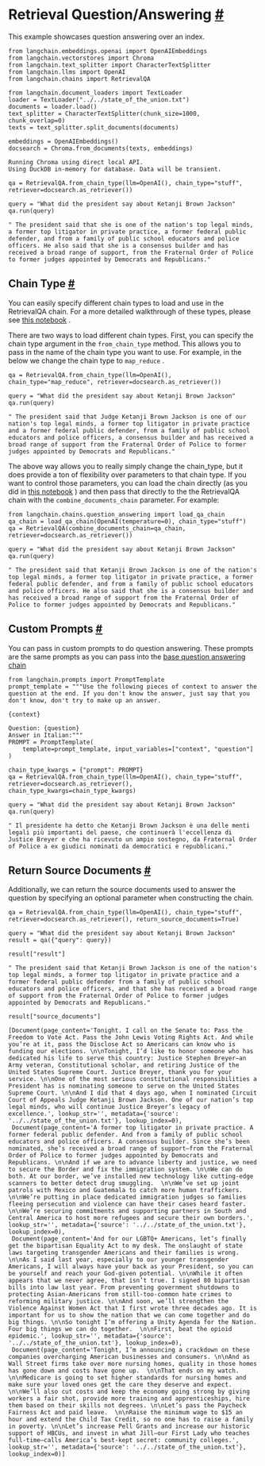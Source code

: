 


 Retrieval Question/Answering
 [#](#retrieval-question-answering "Permalink to this headline")
===============================================================================================



 This example showcases question answering over an index.
 







```
from langchain.embeddings.openai import OpenAIEmbeddings
from langchain.vectorstores import Chroma
from langchain.text_splitter import CharacterTextSplitter
from langchain.llms import OpenAI
from langchain.chains import RetrievalQA

```










```
from langchain.document_loaders import TextLoader
loader = TextLoader("../../state_of_the_union.txt")
documents = loader.load()
text_splitter = CharacterTextSplitter(chunk_size=1000, chunk_overlap=0)
texts = text_splitter.split_documents(documents)

embeddings = OpenAIEmbeddings()
docsearch = Chroma.from_documents(texts, embeddings)

```








```
Running Chroma using direct local API.
Using DuckDB in-memory for database. Data will be transient.

```










```
qa = RetrievalQA.from_chain_type(llm=OpenAI(), chain_type="stuff", retriever=docsearch.as_retriever())

```










```
query = "What did the president say about Ketanji Brown Jackson"
qa.run(query)

```








```
" The president said that she is one of the nation's top legal minds, a former top litigator in private practice, a former federal public defender, and from a family of public school educators and police officers. He also said that she is a consensus builder and has received a broad range of support, from the Fraternal Order of Police to former judges appointed by Democrats and Republicans."

```







 Chain Type
 [#](#chain-type "Permalink to this headline")
-----------------------------------------------------------



 You can easily specify different chain types to load and use in the RetrievalQA chain. For a more detailed walkthrough of these types, please see
 [this notebook](question_answering)
 .
 



 There are two ways to load different chain types. First, you can specify the chain type argument in the
 `from_chain_type`
 method. This allows you to pass in the name of the chain type you want to use. For example, in the below we change the chain type to
 `map_reduce`
 .
 







```
qa = RetrievalQA.from_chain_type(llm=OpenAI(), chain_type="map_reduce", retriever=docsearch.as_retriever())

```










```
query = "What did the president say about Ketanji Brown Jackson"
qa.run(query)

```








```
" The president said that Judge Ketanji Brown Jackson is one of our nation's top legal minds, a former top litigator in private practice and a former federal public defender, from a family of public school educators and police officers, a consensus builder and has received a broad range of support from the Fraternal Order of Police to former judges appointed by Democrats and Republicans."

```






 The above way allows you to really simply change the chain_type, but it does provide a ton of flexibility over parameters to that chain type. If you want to control those parameters, you can load the chain directly (as you did in
 [this notebook](question_answering)
 ) and then pass that directly to the the RetrievalQA chain with the
 `combine_documents_chain`
 parameter. For example:
 







```
from langchain.chains.question_answering import load_qa_chain
qa_chain = load_qa_chain(OpenAI(temperature=0), chain_type="stuff")
qa = RetrievalQA(combine_documents_chain=qa_chain, retriever=docsearch.as_retriever())

```










```
query = "What did the president say about Ketanji Brown Jackson"
qa.run(query)

```








```
" The president said that Ketanji Brown Jackson is one of the nation's top legal minds, a former top litigator in private practice, a former federal public defender, and from a family of public school educators and police officers. He also said that she is a consensus builder and has received a broad range of support from the Fraternal Order of Police to former judges appointed by Democrats and Republicans."

```








 Custom Prompts
 [#](#custom-prompts "Permalink to this headline")
-------------------------------------------------------------------



 You can pass in custom prompts to do question answering. These prompts are the same prompts as you can pass into the
 [base question answering chain](question_answering)








```
from langchain.prompts import PromptTemplate
prompt_template = """Use the following pieces of context to answer the question at the end. If you don't know the answer, just say that you don't know, don't try to make up an answer.

{context}

Question: {question}
Answer in Italian:"""
PROMPT = PromptTemplate(
    template=prompt_template, input_variables=["context", "question"]
)

```










```
chain_type_kwargs = {"prompt": PROMPT}
qa = RetrievalQA.from_chain_type(llm=OpenAI(), chain_type="stuff", retriever=docsearch.as_retriever(), chain_type_kwargs=chain_type_kwargs)

```










```
query = "What did the president say about Ketanji Brown Jackson"
qa.run(query)

```








```
" Il presidente ha detto che Ketanji Brown Jackson è una delle menti legali più importanti del paese, che continuerà l'eccellenza di Justice Breyer e che ha ricevuto un ampio sostegno, da Fraternal Order of Police a ex giudici nominati da democratici e repubblicani."

```








 Return Source Documents
 [#](#return-source-documents "Permalink to this headline")
-------------------------------------------------------------------------------------



 Additionally, we can return the source documents used to answer the question by specifying an optional parameter when constructing the chain.
 







```
qa = RetrievalQA.from_chain_type(llm=OpenAI(), chain_type="stuff", retriever=docsearch.as_retriever(), return_source_documents=True)

```










```
query = "What did the president say about Ketanji Brown Jackson"
result = qa({"query": query})

```










```
result["result"]

```








```
" The president said that Ketanji Brown Jackson is one of the nation's top legal minds, a former top litigator in private practice and a former federal public defender from a family of public school educators and police officers, and that she has received a broad range of support from the Fraternal Order of Police to former judges appointed by Democrats and Republicans."

```










```
result["source_documents"]

```








```
[Document(page_content='Tonight. I call on the Senate to: Pass the Freedom to Vote Act. Pass the John Lewis Voting Rights Act. And while you’re at it, pass the Disclose Act so Americans can know who is funding our elections. \n\nTonight, I’d like to honor someone who has dedicated his life to serve this country: Justice Stephen Breyer—an Army veteran, Constitutional scholar, and retiring Justice of the United States Supreme Court. Justice Breyer, thank you for your service. \n\nOne of the most serious constitutional responsibilities a President has is nominating someone to serve on the United States Supreme Court. \n\nAnd I did that 4 days ago, when I nominated Circuit Court of Appeals Judge Ketanji Brown Jackson. One of our nation’s top legal minds, who will continue Justice Breyer’s legacy of excellence.', lookup_str='', metadata={'source': '../../state_of_the_union.txt'}, lookup_index=0),
 Document(page_content='A former top litigator in private practice. A former federal public defender. And from a family of public school educators and police officers. A consensus builder. Since she’s been nominated, she’s received a broad range of support—from the Fraternal Order of Police to former judges appointed by Democrats and Republicans. \n\nAnd if we are to advance liberty and justice, we need to secure the Border and fix the immigration system. \n\nWe can do both. At our border, we’ve installed new technology like cutting-edge scanners to better detect drug smuggling.  \n\nWe’ve set up joint patrols with Mexico and Guatemala to catch more human traffickers.  \n\nWe’re putting in place dedicated immigration judges so families fleeing persecution and violence can have their cases heard faster. \n\nWe’re securing commitments and supporting partners in South and Central America to host more refugees and secure their own borders.', lookup_str='', metadata={'source': '../../state_of_the_union.txt'}, lookup_index=0),
 Document(page_content='And for our LGBTQ+ Americans, let’s finally get the bipartisan Equality Act to my desk. The onslaught of state laws targeting transgender Americans and their families is wrong. \n\nAs I said last year, especially to our younger transgender Americans, I will always have your back as your President, so you can be yourself and reach your God-given potential. \n\nWhile it often appears that we never agree, that isn’t true. I signed 80 bipartisan bills into law last year. From preventing government shutdowns to protecting Asian-Americans from still-too-common hate crimes to reforming military justice. \n\nAnd soon, we’ll strengthen the Violence Against Women Act that I first wrote three decades ago. It is important for us to show the nation that we can come together and do big things. \n\nSo tonight I’m offering a Unity Agenda for the Nation. Four big things we can do together.  \n\nFirst, beat the opioid epidemic.', lookup_str='', metadata={'source': '../../state_of_the_union.txt'}, lookup_index=0),
 Document(page_content='Tonight, I’m announcing a crackdown on these companies overcharging American businesses and consumers. \n\nAnd as Wall Street firms take over more nursing homes, quality in those homes has gone down and costs have gone up.  \n\nThat ends on my watch. \n\nMedicare is going to set higher standards for nursing homes and make sure your loved ones get the care they deserve and expect. \n\nWe’ll also cut costs and keep the economy going strong by giving workers a fair shot, provide more training and apprenticeships, hire them based on their skills not degrees. \n\nLet’s pass the Paycheck Fairness Act and paid leave.  \n\nRaise the minimum wage to $15 an hour and extend the Child Tax Credit, so no one has to raise a family in poverty. \n\nLet’s increase Pell Grants and increase our historic support of HBCUs, and invest in what Jill—our First Lady who teaches full-time—calls America’s best-kept secret: community colleges.', lookup_str='', metadata={'source': '../../state_of_the_union.txt'}, lookup_index=0)]

```








